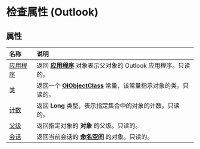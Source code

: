 
# 检查属性 (Outlook)

## 属性



|**名称**|**说明**|
|:-----|:-----|
|[应用程序](8a1b5f5d-ee87-251f-dc67-67c8951b231a.md)|返回 **[应用程序](797003e7-ecd1-eccb-eaaf-32d6ddde8348.md)** 对象表示父对象的 Outlook 应用程序。只读的。|
|[类](1fdd35de-4b0f-4c39-e0de-1b7279095cd0.md)|返回一个 **[OlObjectClass](33d724b3-df3c-2a7f-a80f-93b66d96f588.md)** 常量，该常量指示对象的类。只读的。|
|[计数](d3982490-aca7-9494-32aa-9ec262ffb1c4.md)|返回 **Long** 类型，表示指定集合中的对象的计数。只读的。|
|[父级](cb941b06-b893-6ff2-9d15-1aa440101a7a.md)|返回指定对象的 **对象** 的父级。只读的。|
|[会话](32d60741-21f1-39f8-0069-7dddf3078879.md)|返回当前会话的 **[命名空间](f0dcaa19-07f5-5d42-a3bf-2e42b7885644.md)** 的对象。只读的。|

